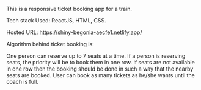 This is a responsive ticket booking app for a train.

Tech stack Used: ReactJS, HTML, CSS.

Hosted URL: https://shiny-begonia-aecfe1.netlify.app/

Algorithm behind ticket booking is:

One person can reserve up to 7 seats at a time.
If a person is reserving seats, the priority will be to book them in one row.
If seats are not available in one row then the booking should be done in such a way that the nearby seats are booked.
User can book as many tickets as he/she wants until the coach is full.
